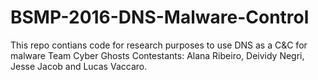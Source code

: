 # BSMP-2016-DNS-Malware-Control
This repo contians code for research purposes to use DNS as a C&amp;C for malware
Team Cyber Ghosts
Contestants: Alana Ribeiro, Deividy Negri, Jesse Jacob and Lucas Vaccaro.
